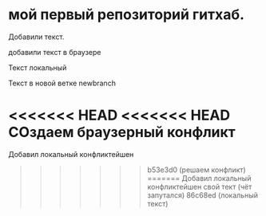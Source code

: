 # мой первый репозиторий гитхаб.

Добавили текст.

добавили текст в браузере

Текст локальный

Текст в новой ветке newbranch

<<<<<<< HEAD
<<<<<<< HEAD
СОздаем браузерный конфликт
=======
Добавил локальный конфликтейшен
>>>>>>> b53e3d0 (решаем конфликт)
=======
Добавил локальный конфликтейшен свой тект (чёт запутался)
>>>>>>> 86c68ed (локальный текст)
